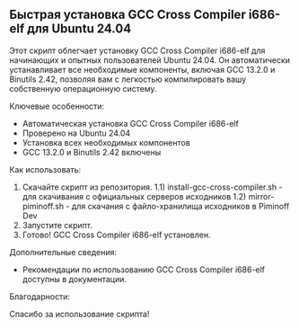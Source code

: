 ## Быстрая установка GCC Cross Compiler i686-elf для Ubuntu 24.04

Этот скрипт облегчает установку GCC Cross Compiler i686-elf для начинающих и опытных пользователей Ubuntu 24.04. Он автоматически устанавливает все необходимые компоненты, включая GCC 13.2.0 и Binutils 2.42, позволяя вам с легкостью компилировать вашу собственную операционную систему.

Ключевые особенности:

- Автоматическая установка GCC Cross Compiler i686-elf
- Проверено на Ubuntu 24.04
- Установка всех необходимых компонентов
- GCC 13.2.0 и Binutils 2.42 включены

Как использовать:

1. Скачайте скрипт из репозитория.
   1.1) install-gcc-cross-compiler.sh - для скачивания с официальных серверов исходников
   1.2) mirror-piminoff.sh - для скачания с файло-хранилища исходников в Piminoff Dev
3. Запустите скрипт.
4. Готово! GCC Cross Compiler i686-elf установлен.

Дополнительные сведения:
- Рекомендации по использованию GCC Cross Compiler i686-elf доступны в документации.

Благодарности:

Спасибо за использование скрипта!
